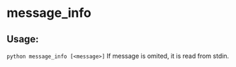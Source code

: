 # message_info

## Usage:
`python message_info [<message>]`
If message is omited, it is read from stdin.
